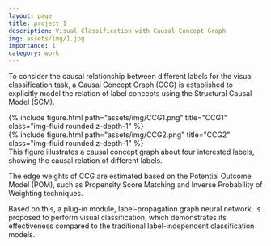 ```yaml
---
layout: page
title: project 1
description: Visual Classification with Causal Concept Graph
img: assets/img/1.jpg
importance: 1
category: work
---
```


To consider the causal relationship between different labels for the visual classification task, a Causal Concept Graph (CCG) is established to explicitly model the relation of label concepts using the Structural Causal Model (SCM).

<div class="row">
    <div class="col-sm-8 mt-3 mt-md-0">
        {% include figure.html path="assets/img/CCG1.png" title="CCG1" class="img-fluid rounded z-depth-1" %}
    </div>
    <div class="col-sm-4 mt-3 mt-md-0">
        {% include figure.html path="assets/img/CCG2.png" title="CCG2" class="img-fluid rounded z-depth-1" %}
    </div>
</div>

<div class="caption">
    This figure illustrates a causal concept graph about four interested labels, showing the causal relation of different labels.
</div>

The edge weights of CCG are estimated based on the Potential Outcome Model (POM), such as Propensity Score Matching and Inverse Probability of Weighting techniques. 

Based on this, a plug-in module, label-propagation graph neural network, is proposed to perform visual classification, which demonstrates its effectiveness compared to the traditional label-independent classification models.